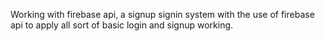 Working with firebase api, a signup signin system with the use of firebase api to apply all sort of basic login and signup working.
